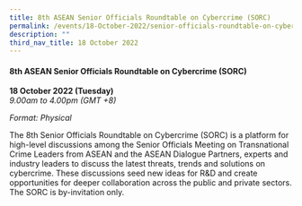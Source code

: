 ```yaml
---
title: 8th ASEAN Senior Officials Roundtable on Cybercrime (SORC)
permalink: /events/18-October-2022/senior-officials-roundtable-on-cybercrime/
description: ""
third_nav_title: 18 October 2022
---
```

#### **8th ASEAN Senior Officials Roundtable on Cybercrime (SORC)**

**18 October 2022 (Tuesday)**  
*9.00am to 4.00pm (GMT +8)*

*Format: Physical*

The 8th Senior Officials Roundtable on Cybercrime (SORC) is a platform for high-level discussions among the Senior Officials Meeting on Transnational Crime Leaders from ASEAN and the ASEAN Dialogue Partners, experts and industry leaders to discuss the latest threats, trends and solutions on cybercrime. These discussions seed new ideas for R&D and create opportunities for deeper collaboration across the public and private sectors. 
The SORC is by-invitation only.
